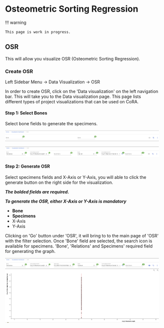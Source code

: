 # Osteometric Sorting Regression

!!! warning

    This page is work in progress.

## OSR 

This will allow you visualize OSR (Osteometric Sorting Regression).

### Create OSR

Left Sidebar Menu -\> Data Visualization -\> OSR

In order to create OSR, click on the 'Data visualization' on the left navigation bar.
This will take you to the Data visualization page. 
This page lists different types of project visualizations that can be used on CoRA.

#### Step 1: Select Bones

Select bone fields to generate the specimens.

![OSR Filter](media/osr-filter.png)

![OSR Filter 2](media/osr-filter-2.png)

#### Step 2: Generate OSR

Select specimens fields and X-Axis or Y-Axis, you will able to click the generate button on the right side for the visualization.

***The bolded fields are required.***

***To generate the OSR, either X-Axis or Y-Axis is mandatory***

- **Bone**
- **Specimens**
- X-Axis
- Y-Axis

Clicking on 'Go' button under 'OSR', it will bring to to the main page of 'OSR' with the filter selection. Once 'Bone' field are selected, the search icon is available for specimens. 'Bone', 'Relations' and Specimens' required field for generating the graph.

![OSR Visualization](media/osr-visualization.png)